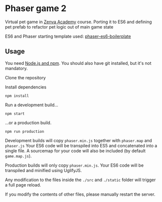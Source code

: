 # Phaser game 2

Virtual pet game in [Zenva Academy](academy.zenva.com) course.
Porting it to ES6 and defining pet prefab to refactor pet logic out of
main game state

ES6 and Phaser starting template used: [phaser-es6-boilerplate](https://github.com/belohlavek/phaser-es6-boilerplate)

## Usage

You need [Node.js and npm](https://nodejs.org/). You should also have git installed, but it's not mandatory.

Clone the repository

Install dependencies

`npm install`

Run a development build...

`npm start`

...or a production build.

`npm run production`

Development builds will copy `phaser.min.js` together with `phaser.map` and `phaser.js`
Your ES6 code will be transpiled into ES5 and concatenated into a single file.
A sourcemap for your code will also be included (by default `game.map.js`).

Production builds will only copy `phaser.min.js`. Your ES6 code will be transpiled and
minified using UglifyJS.

Any modification to the files inside the `./src` and `./static` folder will trigger a full page reload.

If you modify the contents of other files, please manually restart the server.
